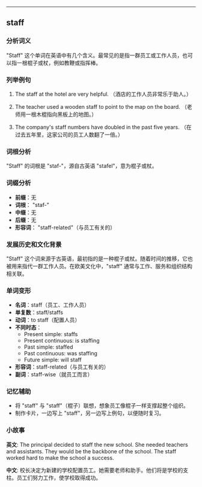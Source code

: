 
---------------
## staff
### 分析词义
"Staff" 这个单词在英语中有几个含义。最常见的是指一群员工或工作人员，也可以指一根棍子或杖，例如教鞭或指挥棒。

### 列举例句
1. The staff at the hotel are very helpful.
   （酒店的工作人员非常乐于助人。）

2. The teacher used a wooden staff to point to the map on the board.
   （老师用一根木棍指向黑板上的地图。）

3. The company's staff numbers have doubled in the past five years.
   （在过去五年里，这家公司的员工人数翻了一倍。）

### 词根分析
"Staff" 的词根是 "staf-"，源自古英语 "stafel"，意为棍子或杖。

### 词缀分析
- **前缀**：无
- **词根**： "staf-"
- **中缀**：无
- **后缀**：无
- **形容词**： "staff-related"（与员工有关的）

### 发展历史和文化背景
"Staff" 这个词来源于古英语，最初指的是一种棍子或杖。随着时间的推移，它也被用来指代一群工作人员。在欧美文化中，"staff" 通常与工作、服务和组织结构相关联。

### 单词变形
- **名词**：staff（员工、工作人员）
- **单复数**：staff/staffs
- **动词**：to staff（配置人员）
- **不同时态**：
  - Present simple: staffs
  - Present continuous: is staffing
  - Past simple: staffed
  - Past continuous: was staffing
  - Future simple: will staff
- **形容词**：staff-related（与员工有关的）
- **副词**：staff-wise（就员工而言）

### 记忆辅助
- 将 "staff" 与 "staff"（棍子）联想，想象员工像棍子一样支撑起整个组织。
- 制作卡片，一边写上 "staff"，另一边写上例句，以便随时复习。

### 小故事
**英文**:
The principal decided to staff the new school. She needed teachers and assistants. They would be the backbone of the school. The staff worked hard to make the school a success.

**中文**:
校长决定为新建的学校配置员工。她需要老师和助手。他们将是学校的支柱。员工们努力工作，使学校取得成功。

